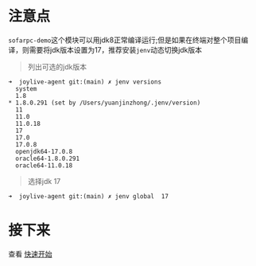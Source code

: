 # 注意点
`sofarpc-demo`这个模块可以用jdk8正常编译运行;但是如果在终端对整个项目编译，则需要将jdk版本设置为17，推荐安装`jenv`动态切换jdk版本
> 列出可选的jdk版本
```shell
➜  joylive-agent git:(main) ✗ jenv versions
  system
  1.8
* 1.8.0.291 (set by /Users/yuanjinzhong/.jenv/version)
  11
  11.0
  11.0.18
  17
  17.0
  17.0.8
  openjdk64-17.0.8
  oracle64-1.8.0.291
  oracle64-11.0.18

```
> 选择jdk 17
```shell
➜  joylive-agent git:(main) ✗ jenv global  17      
```

# 接下来
查看 [快速开始](./docs/cn/quickstart.md)
